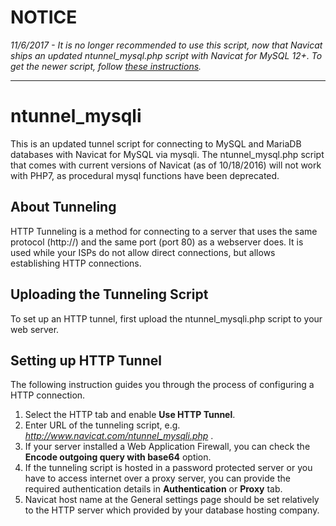 # NOTICE
*11/6/2017 - It is no longer recommended to use this script, now that Navicat ships an updated ntunnel_mysql.php script with Navicat for MySQL 12+.  To get the newer script, follow [these instructions](https://help.navicat.com/hc/en-us/articles/218283457-Where-can-i-get-the-HTTP-tunnel-script-file-).*

---

# ntunnel_mysqli

This is an updated tunnel script for connecting to MySQL and MariaDB databases with Navicat for MySQL via mysqli.  The ntunnel_mysql.php script that comes with current versions of Navicat (as of 10/18/2016) will not work with PHP7, as procedural mysql functions have been deprecated.

## About Tunneling
HTTP Tunneling is a method for connecting to a server that uses the same protocol (http://) and the same port (port 80) as a webserver does. It is used while your ISPs do not allow direct connections, but allows establishing HTTP connections.

## Uploading the Tunneling Script

To set up an HTTP tunnel, first upload the ntunnel_mysqli.php script to your web server.

## Setting up HTTP Tunnel

The following instruction guides you through the process of configuring a HTTP connection.

1. Select the HTTP tab and enable **Use HTTP Tunnel**.
2. Enter URL of the tunneling script, e.g. *http://www.navicat.com/ntunnel_mysqli.php* .
3. If your server installed a Web Application Firewall, you can check the **Encode outgoing query with base64** option.
4. If the tunneling script is hosted in a password protected server or you have to access internet over a proxy server, you can provide the required authentication details in **Authentication** or **Proxy** tab.
5. Navicat host name at the General settings page should be set relatively to the HTTP server which provided by your database hosting company.
